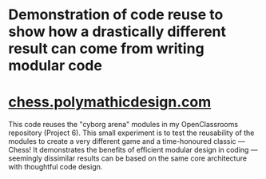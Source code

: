 # Demonstration of code reuse to show how a drastically different result can come from writing modular code 

# [chess.polymathicdesign.com](http://chess.polymathicdesign.com)

This code reuses the "cyborg arena" modules in my OpenClassrooms repository (Project 6). This small experiment is to test the reusability of the modules to create a very different game and a time-honoured classic — Chess! It demonstrates the benefits of efficient modular design in coding — seemingly dissimilar results can be based on the same core architecture with thoughtful code design.
